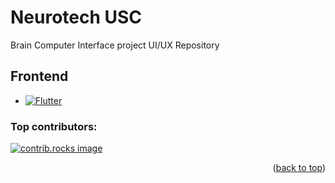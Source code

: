 # Neurotech USC 

Brain Computer Interface project UI/UX Repository

## Frontend

* [![Flutter][Flutter.dev]][Flutter-url]

### Top contributors:

<a href="https://github.com/Yaoyuewang/USC_BCI_UI-UX/graphs/contributors">
  <img src="https://contrib.rocks/image?repo=Yaoyuewang/USC_BCI_UI-UX" alt="contrib.rocks image" />
</a>

<p align="right">(<a href="#readme-top">back to top</a>)</p>

<!-- MARKDOWN LINKS & IMAGES -->
[Flutter-url]: https://flutter.dev/
[Flutter.dev]: https://img.shields.io/badge/Flutter-02569B?style=for-the-badge&logo=flutter&logoColor=white
